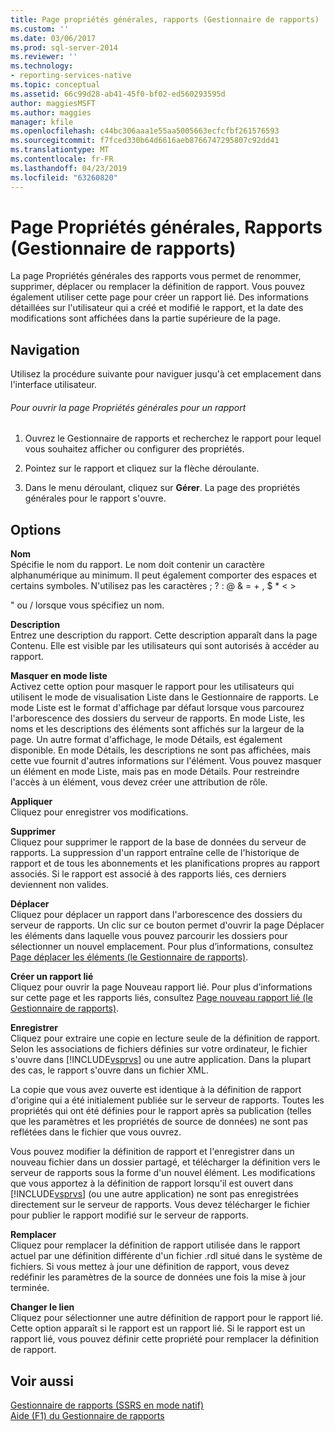 ```yaml
---
title: Page propriétés générales, rapports (Gestionnaire de rapports) | Microsoft Docs
ms.custom: ''
ms.date: 03/06/2017
ms.prod: sql-server-2014
ms.reviewer: ''
ms.technology:
- reporting-services-native
ms.topic: conceptual
ms.assetid: 66c99d28-ab41-45f0-bf02-ed560293595d
author: maggiesMSFT
ms.author: maggies
manager: kfile
ms.openlocfilehash: c44bc306aaa1e55aa5005663ecfcfbf261576593
ms.sourcegitcommit: f7fced330b64d6616aeb8766747295807c92dd41
ms.translationtype: MT
ms.contentlocale: fr-FR
ms.lasthandoff: 04/23/2019
ms.locfileid: "63260820"
---
```

# <a name="general-properties-page-reports-report-manager"></a>Page Propriétés générales, Rapports (Gestionnaire de rapports)
  La page Propriétés générales des rapports vous permet de renommer, supprimer, déplacer ou remplacer la définition de rapport. Vous pouvez également utiliser cette page pour créer un rapport lié. Des informations détaillées sur l'utilisateur qui a créé et modifié le rapport, et la date des modifications sont affichées dans la partie supérieure de la page.  
  
## <a name="navigation"></a>Navigation  
 Utilisez la procédure suivante pour naviguer jusqu'à cet emplacement dans l'interface utilisateur.  
  
###### <a name="to-open-the-general-properties-page-for-a-report"></a>Pour ouvrir la page Propriétés générales pour un rapport  
  
1.  Ouvrez le Gestionnaire de rapports et recherchez le rapport pour lequel vous souhaitez afficher ou configurer des propriétés.  
  
2.  Pointez sur le rapport et cliquez sur la flèche déroulante.  
  
3.  Dans le menu déroulant, cliquez sur **Gérer**. La page des propriétés générales pour le rapport s'ouvre.  
  
## <a name="options"></a>Options  
 **Nom**  
 Spécifie le nom du rapport. Le nom doit contenir un caractère alphanumérique au minimum. Il peut également comporter des espaces et certains symboles. N'utilisez pas les caractères ; ? : \@ & = + , $ * \< >  
  
 " ou / lorsque vous spécifiez un nom.  
  
 **Description**  
 Entrez une description du rapport. Cette description apparaît dans la page Contenu. Elle est visible par les utilisateurs qui sont autorisés à accéder au rapport.  
  
 **Masquer en mode liste**  
 Activez cette option pour masquer le rapport pour les utilisateurs qui utilisent le mode de visualisation Liste dans le Gestionnaire de rapports. Le mode Liste est le format d'affichage par défaut lorsque vous parcourez l'arborescence des dossiers du serveur de rapports. En mode Liste, les noms et les descriptions des éléments sont affichés sur la largeur de la page. Un autre format d'affichage, le mode Détails, est également disponible. En mode Détails, les descriptions ne sont pas affichées, mais cette vue fournit d'autres informations sur l'élément. Vous pouvez masquer un élément en mode Liste, mais pas en mode Détails. Pour restreindre l'accès à un élément, vous devez créer une attribution de rôle.  
  
 **Appliquer**  
 Cliquez pour enregistrer vos modifications.  
  
 **Supprimer**  
 Cliquez pour supprimer le rapport de la base de données du serveur de rapports. La suppression d'un rapport entraîne celle de l'historique de rapport et de tous les abonnements et les planifications propres au rapport associés. Si le rapport est associé à des rapports liés, ces derniers deviennent non valides.  
  
 **Déplacer**  
 Cliquez pour déplacer un rapport dans l'arborescence des dossiers du serveur de rapports. Un clic sur ce bouton permet d'ouvrir la page Déplacer les éléments dans laquelle vous pouvez parcourir les dossiers pour sélectionner un nouvel emplacement. Pour plus d’informations, consultez [Page déplacer les éléments &#40;le Gestionnaire de rapports&#41;](../../2014/reporting-services/move-items-page-report-manager.md).  
  
 **Créer un rapport lié**  
 Cliquez pour ouvrir la page Nouveau rapport lié. Pour plus d’informations sur cette page et les rapports liés, consultez [Page nouveau rapport lié &#40;le Gestionnaire de rapports&#41;](../../2014/reporting-services/new-linked-report-page-report-manager.md).  
  
 **Enregistrer**  
 Cliquez pour extraire une copie en lecture seule de la définition de rapport. Selon les associations de fichiers définies sur votre ordinateur, le fichier s'ouvre dans [!INCLUDE[vsprvs](../includes/vsprvs-md.md)] ou une autre application. Dans la plupart des cas, le rapport s'ouvre dans un fichier XML.  
  
 La copie que vous avez ouverte est identique à la définition de rapport d'origine qui a été initialement publiée sur le serveur de rapports. Toutes les propriétés qui ont été définies pour le rapport après sa publication (telles que les paramètres et les propriétés de source de données) ne sont pas reflétées dans le fichier que vous ouvrez.  
  
 Vous pouvez modifier la définition de rapport et l'enregistrer dans un nouveau fichier dans un dossier partagé, et télécharger la définition vers le serveur de rapports sous la forme d'un nouvel élément. Les modifications que vous apportez à la définition de rapport lorsqu'il est ouvert dans [!INCLUDE[vsprvs](../includes/vsprvs-md.md)] (ou une autre application) ne sont pas enregistrées directement sur le serveur de rapports. Vous devez télécharger le fichier pour publier le rapport modifié sur le serveur de rapports.  
  
 **Remplacer**  
 Cliquez pour remplacer la définition de rapport utilisée dans le rapport actuel par une définition différente d'un fichier .rdl situé dans le système de fichiers. Si vous mettez à jour une définition de rapport, vous devez redéfinir les paramètres de la source de données une fois la mise à jour terminée.  
  
 **Changer le lien**  
 Cliquez pour sélectionner une autre définition de rapport pour le rapport lié. Cette option apparaît si le rapport est un rapport lié. Si le rapport est un rapport lié, vous pouvez définir cette propriété pour remplacer la définition de rapport.  
  
## <a name="see-also"></a>Voir aussi  
 [Gestionnaire de rapports &#40;SSRS en mode natif&#41;](../../2014/reporting-services/report-manager-ssrs-native-mode.md)   
 [Aide (F1) du Gestionnaire de rapports](../../2014/reporting-services/report-manager-f1-help.md)  
  
  

